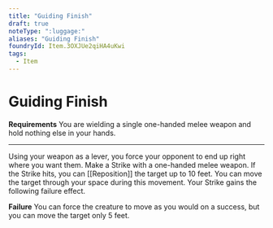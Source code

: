 ```yaml
---
title: "Guiding Finish"
draft: true
noteType: ":luggage:"
aliases: "Guiding Finish"
foundryId: Item.3OXJUe2qiHA4uKwi
tags:
  - Item
---
```


# Guiding Finish

**Requirements** You are wielding a single one-handed melee weapon and hold nothing else in your hands.

* * *

Using your weapon as a lever, you force your opponent to end up right where you want them. Make a Strike with a one-handed melee weapon. If the Strike hits, you can [[Reposition]] the target up to 10 feet. You can move the target through your space during this movement. Your Strike gains the following failure effect.

**Failure** You can force the creature to move as you would on a success, but you can move the target only 5 feet.
